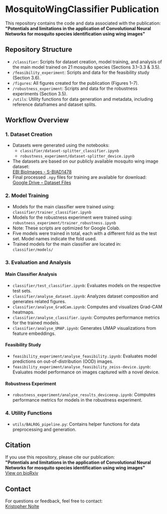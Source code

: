 # MosquitoWingClassifier Publication

This repository contains the code and data associated with the publication:  
**"Potentials and limitations in the application of Convolutional Neural Networks for mosquito species identification using wing images"**

## Repository Structure

- `/classifier`: Scripts for dataset creation, model training, and analysis of the main model trained on 21 mosquito species (Sections 3.1–3.3 & 3.5).
- `/feasibility_experiment`: Scripts and data for the feasibility study (Section 3.6).
- `/figures`: All figures created for the publication (Figures 1–7).
- `/robustness_experiment`: Scripts and data for the robustness experiments (Section 3.5).
- `/utils`: Utility functions for data generation and metadata, including reference dataframes and dataset splits.

## Workflow Overview

### 1. Dataset Creation

- Datasets were generated using the notebooks:
  - `classifier/dataset-splitter_classifier.ipynb`
  - `robustness_experiment/dataset-splitter_device.ipynb`
- The datasets are based on our publicly available mosquito wing image dataset:  
  [EBI BioImages - S-BIAD1478](https://www.ebi.ac.uk/biostudies/bioimages/studies/S-BIAD1478)
- Final processed `.npy` files for training are available for download:  
  [Google Drive – Dataset Files](https://drive.google.com/drive/folders/1KVqjOPV90UKcxodv_agUO3Tx2GYhggVd?usp=share_link)

### 2. Model Training

- Models for the main classifier were trained using:  
  `classifier/trainer_classifier.ipynb`
- Models for the robustness experiment were trained using:  
  `robustness_experiment/trainer_robustness.ipynb`
- Note: These scripts are optimized for Google Colab.
- Five models were trained in total, each with a different fold as the test set. Model names indicate the fold used.
- Trained models for the main classifier are located in:  
  `classifier/models/`

### 3. Evaluation and Analysis

#### Main Classifier Analysis

- `classifier/test_classifier.ipynb`: Evaluates models on the respective test sets.
- `classifier/analyse_dataset.ipynb`: Analyzes dataset composition and generates related figures.
- `classifier/analyse_GradCam.ipynb`: Computes and visualizes Grad-CAM heatmaps.
- `classifier/analyse_classifier.ipynb`: Computes performance metrics for the trained models.
- `classifier/analyse_UMAP.ipynb`: Generates UMAP visualizations from feature embeddings.

#### Feasibility Study

- `feasibility_experiment/analyse_feasibility.ipynb`: Evaluates model predictions on out-of-distribution (OOD) images.
- `feasibility_experiment/analyse_feasibility_zeiss-device.ipynb`: Evaluates model performance on images captured with a novel device.

#### Robustness Experiment

- `robustness_experiment/analyse_results_deviceexp.ipynb`: Computes performance metrics for models in the robustness experiment.

### 4. Utility Functions

- `utils/BALROG_pipeline.py`: Contains helper functions for data preprocessing and generation.

## Citation

If you use this repository, please cite our publication:  
**"Potentials and limitations in the application of Convolutional Neural Networks for mosquito species identification using wing images"**  
[View on bioRxiv](https://www.biorxiv.org/content/10.1101/2025.01.29.635420v1.article-info)

## Contact

For questions or feedback, feel free to contact:  
[Kristopher Nolte](mailto:kristophernolte@bnitm.de)

